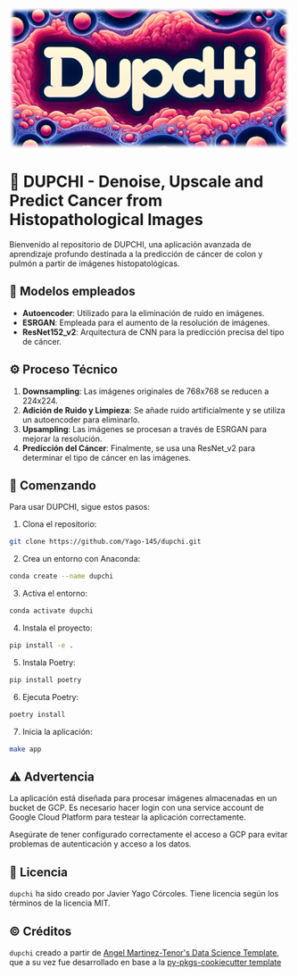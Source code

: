 ![Logo](app/assets/dupchi_logo.png)

# 🧬 DUPCHI - Denoise, Upscale and Predict Cancer from Histopathological Images

Bienvenido al repositorio de DUPCHI, una aplicación avanzada de aprendizaje profundo destinada a la predicción de cáncer de colon y pulmón a partir de imágenes histopatológicas.

## 🤖 Modelos empleados

- **Autoencoder**: Utilizado para la eliminación de ruido en imágenes.
- **ESRGAN**: Empleada para el aumento de la resolución de imágenes.
- **ResNet152_v2**: Arquitectura de CNN para la predicción precisa del tipo de cáncer.

## ⚙️ Proceso Técnico

1. **Downsampling**: Las imágenes originales de 768x768 se reducen a 224x224.
2. **Adición de Ruido y Limpieza**: Se añade ruido artificialmente y se utiliza un autoencoder para eliminarlo.
3. **Upsampling**: Las imágenes se procesan a través de ESRGAN para mejorar la resolución.
4. **Predicción del Cáncer**: Finalmente, se usa una ResNet_v2 para determinar el tipo de cáncer en las imágenes.

## 🚀 Comenzando

Para usar DUPCHI, sigue estos pasos:

1. Clona el repositorio:
```bash
git clone https://github.com/Yago-145/dupchi.git
```
2. Crea un entorno con Anaconda:
```bash
conda create --name dupchi
```
3. Activa el entorno:
```bash
conda activate dupchi
```
4. Instala el proyecto:
```bash
pip install -e .
```
5. Instala Poetry:
```bash
pip install poetry
```
6. Ejecuta Poetry:
```bash
poetry install
```
7. Inicia la aplicación:
```bash
make app
```

## ⚠️ Advertencia

La aplicación está diseñada para procesar imágenes almacenadas en un bucket de GCP. Es necesario hacer login con una service account de Google Cloud Platform para testear la aplicación correctamente.

Asegúrate de tener configurado correctamente el acceso a GCP para evitar problemas de autenticación y acceso a los datos.

## 🎫 Licencia

`dupchi` ha sido creado por Javier Yago Córcoles. Tiene licencia según los términos de la licencia MIT.

## ©️ Créditos

`dupchi` creado a partir de [Angel Martinez-Tenor's Data Science Template](https://github.com/angelmtenor/ds-template), que a su vez fue desarrollado en base a la [py-pkgs-cookiecutter template](https://github.com/py-pkgs/py-pkgs-cookiecutter)

